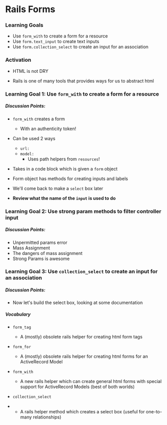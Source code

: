 # Rails Forms



### Learning Goals

- Use `form_with` to create a form for a resource
- Use `form.text_input` to create text inputs
- Use `form.collection_select`  to create an input for an association


### Activation

- HTML is not DRY

- Rails is one of many tools that provides ways for us to abstract html


### Learning Goal 1: Use `form_with` to create a form for a resource

##### Discussion Points: 

* `form_with` creates a form
  * With an authenticity token!
* Can be used 2 ways
  * `url: `
  * `model: ` 
    * Uses path helpers from `resources`!
* Takes in a code block which is given a `form` object
* Form object has methods for creating inputs and labels
* We'll come back to make a `select` box later

* **Review what the name of the `input` is used to do**


### Learning Goal 2: Use strong param methods to filter controller input

##### Discussion Points: 

* Unpermitted params error
* Mass Assignment
* The dangers of mass assignment
* Strong Params is awesome



### Learning Goal 3: Use `collection_select`  to create an input for an association

##### Discussion Points: 

* Now let's build the select box, looking at some documentation



##### Vocabulary

- `form_tag`
  - A (mostly) obsolete rails helper for creating html form tags
- `form_for`
  - A (mostly) obsolete rails helper for creating html forms for an ActiveRecord Model
- `form_with`
  - A new rails helper which can create general html forms with special support for ActiveRecord Models (best of both worlds)

- `collection_select`

- - A rails helper method which creates a select box (useful for one-to-many relationships)

